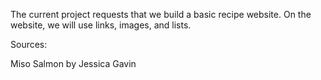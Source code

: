 The current project requests that we build a basic recipe website. On the website, we will use links, images, and lists.  

Sources:
<p>Miso Salmon by Jessica Gavin</p>